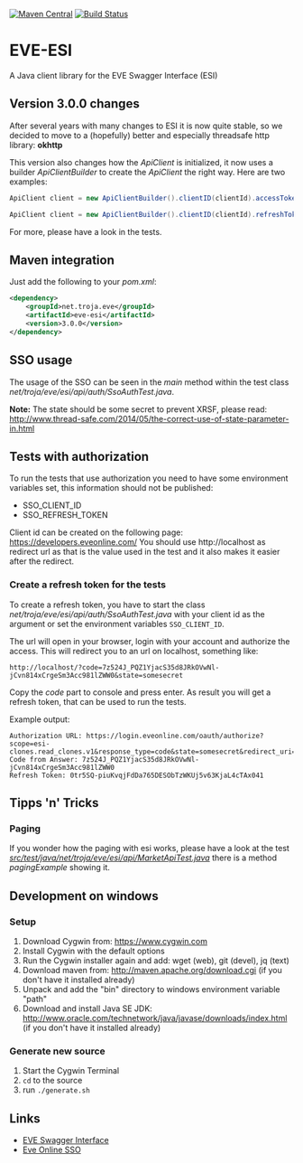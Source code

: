 [![Maven Central](https://img.shields.io/maven-central/v/net.troja.eve/eve-esi.svg?maxAge=86400)](http://mvnrepository.com/artifact/net.troja.eve/eve-esi)
[![Build Status](http://jenkins.cyno.space/jenkins/job/GitHub%20eve-esi/badge/icon)](http://jenkins.cyno.space/jenkins/job/GitHub%20eve-esi/)

# EVE-ESI
A Java client library for the EVE Swagger Interface (ESI)

## Version 3.0.0 changes
After several years with many changes to ESI it is now quite stable, so
we decided to move to a (hopefully) better and especially threadsafe http library: **okhttp**

This version also changes how the *ApiClient* is initialized, it now uses a
builder *ApiClientBuilder* to create the *ApiClient* the right way. Here are two examples:

```java
ApiClient client = new ApiClientBuilder().clientID(clientId).accessToken("some-access-token").build();

ApiClient client = new ApiClientBuilder().clientID(clientId).refreshToken("some-refresh-token").build();
```

For more, please have a look in the tests.

## Maven integration
Just add the following to your *pom.xml*:
```xml
<dependency>
    <groupId>net.troja.eve</groupId>
    <artifactId>eve-esi</artifactId>
    <version>3.0.0</version>
</dependency>
```

## SSO usage
The usage of the SSO can be seen in the *main* method within the test class
*net/troja/eve/esi/api/auth/SsoAuthTest.java*.

**Note:** The state should be some secret to prevent XRSF, please read:
http://www.thread-safe.com/2014/05/the-correct-use-of-state-parameter-in.html

## Tests with authorization
To run the tests that use authorization you need to have some environment variables set,
this information should not be published:
* SSO_CLIENT_ID
* SSO_REFRESH_TOKEN

Client id can be created on the following page: https://developers.eveonline.com/
You should use http://localhost as redirect url as that is the value used in the test and it also
makes it easier after the redirect.

### Create a refresh token for the tests
To create a refresh token, you have to start the class *net/troja/eve/esi/api/auth/SsoAuthTest.java*
with your client id as the argument or set the environment variables `SSO_CLIENT_ID`.

The url will open in your browser, login with your account and authorize the access. This will redirect you
to an url on localhost, something like:
```
http://localhost/?code=7z524J_PQZ1YjacS35d8JRkOVwNl-jCvn814xCrgeSm3Acc981lZWW0&state=somesecret
```

Copy the *code* part to console and press enter. As result you will get a refresh token, that can be
used to run the tests.

Example output:
```shell
Authorization URL: https://login.eveonline.com/oauth/authorize?scope=esi-clones.read_clones.v1&response_type=code&state=somesecret&redirect_uri=http%3A%2F%2Flocalhost&client_id=352ef22ca74e33c78c11779ab3saffe
Code from Answer: 7z524J_PQZ1YjacS35d8JRkOVwNl-jCvn814xCrgeSm3Acc981lZWW0
Refresh Token: 0tr5SQ-piuKvqjFdDa765DESObTzWKUj5v63KjaL4cTAx041
```
## Tipps 'n' Tricks

### Paging
If you wonder how the paging with esi works, please have a look at the test
*[src/test/java/net/troja/eve/esi/api/MarketApiTest.java](https://github.com/burberius/eve-esi/blob/master/src/test/java/net/troja/eve/esi/api/MarketApiTest.java#L234)* there is a method *pagingExample* showing it.

## Development on windows

### Setup
1) Download Cygwin from: https://www.cygwin.com
2) Install Cygwin with the default options
3) Run the Cygwin installer again and add: wget (web), git (devel), jq (text)
4) Download maven from: http://maven.apache.org/download.cgi (if you don't have it installed already)
5) Unpack and add the "bin" directory to windows environment variable "path"
6) Download and install Java SE JDK: http://www.oracle.com/technetwork/java/javase/downloads/index.html (if you don't have it installed already)

### Generate new source
1) Start the Cygwin Terminal
2) ``cd`` to the source
2) run ``./generate.sh``

## Links
* [EVE Swagger Interface](https://esi.evetech.net/)
* [Eve Online SSO](https://github.com/esi/esi-docs#sso---read-this-notice-first)
